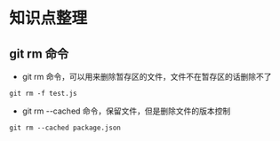 # 知识点整理

## git rm 命令

- git rm 命令，可以用来删除暂存区的文件，文件不在暂存区的话删除不了

```git
git rm -f test.js
```

- git rm --cached 命令，保留文件，但是删除文件的版本控制

```git
git rm --cached package.json
```
